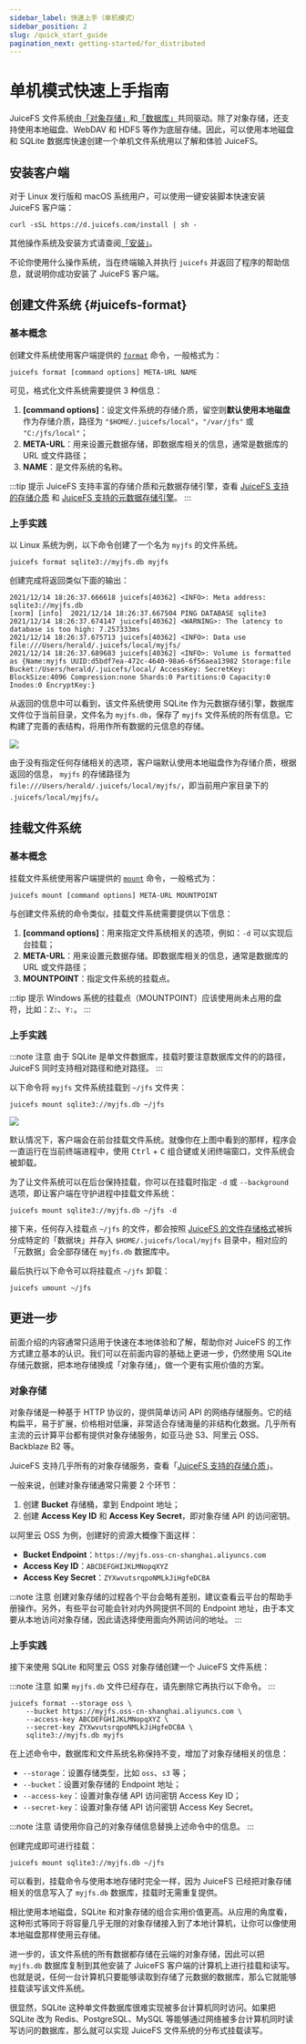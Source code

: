```yaml
---
sidebar_label: 快速上手（单机模式）
sidebar_position: 2
slug: /quick_start_guide
pagination_next: getting-started/for_distributed
---
```


# 单机模式快速上手指南

JuiceFS 文件系统由[「对象存储」](../guide/how_to_set_up_object_storage.md)和[「数据库」](../guide/how_to_set_up_metadata_engine.md)共同驱动。除了对象存储，还支持使用本地磁盘、WebDAV 和 HDFS 等作为底层存储。因此，可以使用本地磁盘和 SQLite 数据库快速创建一个单机文件系统用以了解和体验 JuiceFS。

## 安装客户端

对于 Linux 发行版和 macOS 系统用户，可以使用一键安装脚本快速安装 JuiceFS 客户端：

```shell
curl -sSL https://d.juicefs.com/install | sh -
```

其他操作系统及安装方式请查阅[「安装」](installation.md)。

不论你使用什么操作系统，当在终端输入并执行 `juicefs` 并返回了程序的帮助信息，就说明你成功安装了 JuiceFS 客户端。

## 创建文件系统 {#juicefs-format}

### 基本概念

创建文件系统使用客户端提供的 [`format`](../reference/command_reference.md#format) 命令，一般格式为：

```shell
juicefs format [command options] META-URL NAME
```

可见，格式化文件系统需要提供 3 种信息：

1. **[command options]**：设定文件系统的存储介质，留空则**默认使用本地磁盘**作为存储介质，路径为 `"$HOME/.juicefs/local"`，`"/var/jfs"` 或 `"C:/jfs/local"`；
2. **META-URL**：用来设置元数据存储，即数据库相关的信息，通常是数据库的 URL 或文件路径；
3. **NAME**：是文件系统的名称。

:::tip 提示
JuiceFS 支持丰富的存储介质和元数据存储引擎，查看 [JuiceFS 支持的存储介质](../guide/how_to_set_up_object_storage.md) 和 [JuiceFS 支持的元数据存储引擎](../guide/how_to_set_up_metadata_engine.md)。
:::

### 上手实践

以 Linux 系统为例，以下命令创建了一个名为 `myjfs` 的文件系统。

```shell
juicefs format sqlite3://myjfs.db myjfs
```

创建完成将返回类似下面的输出：

```shell {1,4}
2021/12/14 18:26:37.666618 juicefs[40362] <INFO>: Meta address: sqlite3://myjfs.db
[xorm] [info]  2021/12/14 18:26:37.667504 PING DATABASE sqlite3
2021/12/14 18:26:37.674147 juicefs[40362] <WARNING>: The latency to database is too high: 7.257333ms
2021/12/14 18:26:37.675713 juicefs[40362] <INFO>: Data use file:///Users/herald/.juicefs/local/myjfs/
2021/12/14 18:26:37.689683 juicefs[40362] <INFO>: Volume is formatted as {Name:myjfs UUID:d5bdf7ea-472c-4640-98a6-6f56aea13982 Storage:file Bucket:/Users/herald/.juicefs/local/ AccessKey: SecretKey: BlockSize:4096 Compression:none Shards:0 Partitions:0 Capacity:0 Inodes:0 EncryptKey:}
```

从返回的信息中可以看到，该文件系统使用 SQLite 作为元数据存储引擎，数据库文件位于当前目录，文件名为 `myjfs.db`，保存了 `myjfs` 文件系统的所有信息。它构建了完善的表结构，将用作所有数据的元信息的存储。

![](../images/sqlite-info.png)

由于没有指定任何存储相关的选项，客户端默认使用本地磁盘作为存储介质，根据返回的信息， `myjfs` 的存储路径为 `file:///Users/herald/.juicefs/local/myjfs/`，即当前用户家目录下的 `.juicefs/local/myjfs/`。

## 挂载文件系统

### 基本概念

挂载文件系统使用客户端提供的 [`mount`](../reference/command_reference.md#mount) 命令，一般格式为：

```shell
juicefs mount [command options] META-URL MOUNTPOINT
```

与创建文件系统的命令类似，挂载文件系统需要提供以下信息：

1. **[command options]**：用来指定文件系统相关的选项，例如：`-d` 可以实现后台挂载；
2. **META-URL**：用来设置元数据存储。即数据库相关的信息，通常是数据库的 URL 或文件路径；
3. **MOUNTPOINT**：指定文件系统的挂载点。

:::tip 提示
Windows 系统的挂载点（MOUNTPOINT）应该使用尚未占用的盘符，比如：`Z:`、`Y:`。
:::

### 上手实践

:::note 注意
由于 SQLite 是单文件数据库，挂载时要注意数据库文件的的路径，JuiceFS 同时支持相对路径和绝对路径。
:::

以下命令将 `myjfs` 文件系统挂载到 `~/jfs` 文件夹：

```shell
juicefs mount sqlite3://myjfs.db ~/jfs
```

![](../images/sqlite-mount-local.png)

默认情况下，客户端会在前台挂载文件系统。就像你在上图中看到的那样，程序会一直运行在当前终端进程中，使用 <kbd>Ctrl</kbd> + <kbd>C</kbd> 组合键或关闭终端窗口，文件系统会被卸载。

为了让文件系统可以在后台保持挂载，你可以在挂载时指定 `-d` 或 `--background` 选项，即让客户端在守护进程中挂载文件系统：

```shell
juicefs mount sqlite3://myjfs.db ~/jfs -d
```

接下来，任何存入挂载点 `~/jfs` 的文件，都会按照 [JuiceFS 的文件存储格式](../introduction/architecture.md#how-juicefs-store-files)被拆分成特定的「数据块」并存入 `$HOME/.juicefs/local/myjfs` 目录中，相对应的「元数据」会全部存储在 `myjfs.db` 数据库中。

最后执行以下命令可以将挂载点 `~/jfs` 卸载：

```shell
juicefs umount ~/jfs
```

## 更进一步

前面介绍的内容通常只适用于快速在本地体验和了解，帮助你对 JuiceFS 的工作方式建立基本的认识。我们可以在前面内容的基础上更进一步，仍然使用 SQLite 存储元数据，把本地存储换成「对象存储」，做一个更有实用价值的方案。

### 对象存储

对象存储是一种基于 HTTP 协议的，提供简单访问 API 的网络存储服务。它的结构扁平，易于扩展，价格相对低廉，非常适合存储海量的非结构化数据。几乎所有主流的云计算平台都有提供对象存储服务，如亚马逊 S3、阿里云 OSS、Backblaze B2 等。

JuiceFS 支持几乎所有的对象存储服务，查看「[JuiceFS 支持的存储介质](../guide/how_to_set_up_object_storage.md)」。

一般来说，创建对象存储通常只需要 2 个环节：

1. 创建 **Bucket** 存储桶，拿到 Endpoint 地址；
2. 创建 **Access Key ID** 和 **Access Key Secret**，即对象存储 API 的访问密钥。

以阿里云 OSS 为例，创建好的资源大概像下面这样：

- **Bucket Endpoint**：`https://myjfs.oss-cn-shanghai.aliyuncs.com`
- **Access Key ID**：`ABCDEFGHIJKLMNopqXYZ`
- **Access Key Secret**：`ZYXwvutsrqpoNMLkJiHgfeDCBA`

:::note 注意
创建对象存储的过程各个平台会略有差别，建议查看云平台的帮助手册操作。另外，有些平台可能会针对内外网提供不同的 Endpoint 地址，由于本文要从本地访问对象存储，因此请选择使用面向外网访问的地址。
:::

### 上手实践

接下来使用 SQLite 和阿里云 OSS 对象存储创建一个 JuiceFS 文件系统：

:::note 注意
如果 `myjfs.db` 文件已经存在，请先删除它再执行以下命令。
:::

```shell
juicefs format --storage oss \
    --bucket https://myjfs.oss-cn-shanghai.aliyuncs.com \
    --access-key ABCDEFGHIJKLMNopqXYZ \
    --secret-key ZYXwvutsrqpoNMLkJiHgfeDCBA \
    sqlite3://myjfs.db myjfs
```

在上述命令中，数据库和文件系统名称保持不变，增加了对象存储相关的信息：

- `--storage`：设置存储类型，比如 `oss`、`s3` 等；
- `--bucket`：设置对象存储的 Endpoint 地址；
- `--access-key`：设置对象存储 API 访问密钥 Access Key ID；
- `--secret-key`：设置对象存储 API 访问密钥 Access Key Secret。

:::note 注意
请使用你自己的对象存储信息替换上述命令中的信息。
:::

创建完成即可进行挂载：

```shell
juicefs mount sqlite3://myjfs.db ~/jfs
```

可以看到，挂载命令与使用本地存储时完全一样，因为 JuiceFS 已经把对象存储相关的信息写入了 `myjfs.db` 数据库，挂载时无需重复提供。

相比使用本地磁盘，SQLite 和对象存储的组合实用价值更高。从应用的角度看，这种形式等同于将容量几乎无限的对象存储接入到了本地计算机，让你可以像使用本地磁盘那样使用云存储。

进一步的，该文件系统的所有数据都存储在云端的对象存储，因此可以把 `myjfs.db` 数据库复制到其他安装了 JuiceFS 客户端的计算机上进行挂载和读写。也就是说，任何一台计算机只要能够读取到存储了元数据的数据库，那么它就能够挂载读写该文件系统。

很显然，SQLite 这种单文件数据库很难实现被多台计算机同时访问。如果把 SQLite 改为 Redis、PostgreSQL、MySQL 等能够通过网络被多台计算机同时读写访问的数据库，那么就可以实现 JuiceFS 文件系统的分布式挂载读写。
